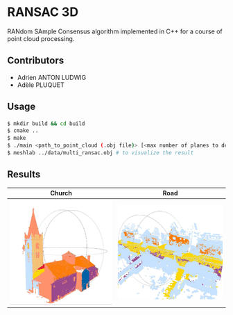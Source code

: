 # RANSAC 3D

RANdom SAmple Consensus algorithm implemented in C++ for a course of point cloud processing.

## Contributors

- Adrien ANTON LUDWIG
- Adèle PLUQUET

## Usage

```bash
$ mkdir build && cd build
$ cmake ..
$ make
$ ./main <path_to_point_cloud (.obj file)> [<max number of planes to detect>] [<min ratio of inliers>]
$ meshlab ../data/multi_ransac.obj # to visualize the result
```

## Results

Church | Road
---|---
![Church](./images/multi_ransac_church2_oriented_normal_aligned.jpg) | ![Road](./images/multi_ransac_road_small_oriented_normal_aligned2.jpg)